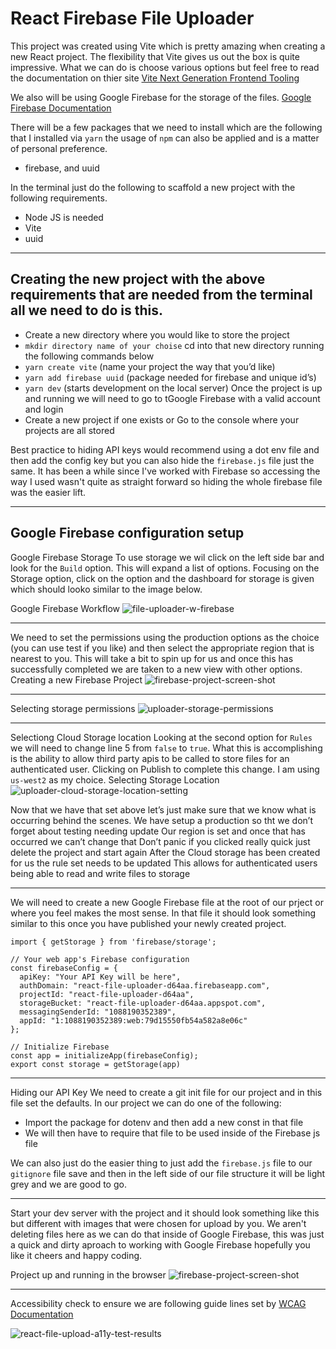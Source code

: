 ﻿# React Firebase File Uploader
This project was created using Vite which is pretty amazing when creating a new React project. The flexibility that Vite gives us out the box is quite impressive. 
What we can do is choose various options but feel free to read the documentation on thier site [Vite Next Generation Frontend Tooling](https://vitejs.dev/)

We also will be using Google Firebase for the storage of the files. [Google Firebase Documentation](https://firebase.google.com/docs?gclid=Cj0KCQiAz9ieBhCIARIsACB0oGJZV0hb_B5jMskCtdrXHMliloWFi_tLb2e0dUG0jKEK8rWCHAZ8nkIaApgsEALw_wcB&gclsrc=aw.ds)

There will be a few packages that we need to install which are the following that I installed via `yarn` the usage of `npm` can also be applied and is a matter of personal preference. 
- firebase, and uuid

In the terminal just do the following to scaffold a new project with the following requirements.
- Node JS is needed
- Vite
- uuid

___


## Creating the new project with the above requirements that are needed from the terminal all we need to do is this.
- Create a new directory where you would like to store the project
- `mkdir directory name of your choise` cd into that new directory running the following commands below
- `yarn create vite` (name your project the way that you’d like)
- `yarn add firebase uuid` (package needed for firebase and unique id’s)
- `yarn dev` (starts development on the local server)
Once the project is up and running we will need to go to tGoogle Firebase with a valid account and login
- Create a new project if one exists or Go to the console where your projects are all stored

Best practice to hiding API keys would recommend using a dot env file and then add the config key but you can also hide the `firebase.js` file just the same. 
It has been a while since I've worked with Firebase so accessing the way I used wasn't quite as straight forward so hiding the whole firebase file was the easier lift. 

___
## Google Firebase configuration setup
Google Firebase Storage
To use storage we wil click on the left side bar and look for the `Build` option. This will expand a list of options. Focusing on the Storage option, click on the option and the dashboard for storage is given which should looko similar to the image below. 

Google Firebase Workflow
![file-uploader-w-firebase](https://user-images.githubusercontent.com/5911897/215367857-afa563c7-ba09-4ed6-9c1b-873bc55d657d.PNG)

___

We need to set the permissions using the production options as the choice (you can use test if you like) and then select the appropriate region that is nearest to you.
This will take a bit to spin up for us and once this has successfully completed we are taken to a new view with other options.
Creating a new Firebase Project
![firebase-project-screen-shot](https://user-images.githubusercontent.com/5911897/215367950-6387d8fb-bd6a-47b4-adcb-0ea121104578.PNG)

___

Selecting storage permissions
![uploader-storage-permissions](https://user-images.githubusercontent.com/5911897/215368012-4de2bb53-17b3-4938-927b-ac6f5ba90ad2.PNG)

___

Selectiong Cloud Storage location
Looking at the second option for `Rules` we will need to change line 5 from `false` to `true`. What this is accomplishing is the ability to allow third party apis to be called to store files for an authenticated user. Clicking on Publish to complete this change. I am using `us-west2` as my choice. 
Selecting Storage Location
![uploader-cloud-storage-location-setting](https://user-images.githubusercontent.com/5911897/215368058-9000b489-dd5c-4ef9-af86-3e331fe6849f.PNG)

Now that we have that set above let’s just make sure that we know what is occurring behind the scenes.
We have setup a production so tht we don’t forget about testing needing update
Our region is set and once that has occurred we can’t change that
Don’t panic if you clicked really quick just delete the project and start again
After the Cloud storage has been created for us the rule set needs to be updated
This allows for authenticated users being able to read and write files to storage

___

We will need to create a new Google Firebase file at the root of our prject or where you feel makes the most sense. 
In that file it should look something similar to this once you have published your newly created project. 
```import { initializeApp } from "firebase/app";
import { getStorage } from 'firebase/storage';

// Your web app's Firebase configuration
const firebaseConfig = {
  apiKey: "Your API Key will be here",
  authDomain: "react-file-uploader-d64aa.firebaseapp.com",
  projectId: "react-file-uploader-d64aa",
  storageBucket: "react-file-uploader-d64aa.appspot.com",
  messagingSenderId: "1088190352389",
  appId: "1:1088190352389:web:79d15550fb54a582a8e06c"
};

// Initialize Firebase
const app = initializeApp(firebaseConfig);
export const storage = getStorage(app)
```
___

Hiding our API Key
We need to create a git init file for our project and in this file set the defaults. In our project we can do one of the following:
- Import the package for dotenv and then add a new const in that file
- We will then have to require that file to be used inside of the Firebase js file

We can also just do the easier thing to just add the `firebase.js` file to our `gitignore` file save and then in the left side of our file structure it will be light grey and we are good to go. 

___

Start your dev server with the project and it should look something like this but different with images that were chosen for upload by you. 
We aren't deleting files here as we can do that inside of Google Firebase, this was just a quick and dirty aproach to working with Google Firebase hopefully you like it cheers and happy coding. 

Project up and running in the browser
![firebase-project-screen-shot](https://user-images.githubusercontent.com/5911897/215368932-ad39c859-aa18-461f-b6bf-63920f8463ee.PNG)

___
Accessibility check to ensure we are following guide lines set by [WCAG Documentation](https://www.w3.org/WAI/standards-guidelines/wcag/)

![react-file-upload-a11y-test-results](https://user-images.githubusercontent.com/5911897/215369868-e0f677dd-9d1b-4898-b65e-c60ab620e588.PNG)




